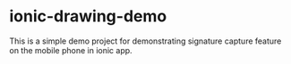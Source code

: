 # ionic-drawing-demo
This is a simple demo project for demonstrating signature capture feature on the mobile phone in ionic app. 
